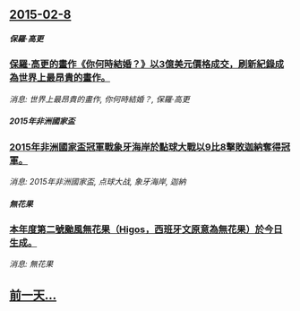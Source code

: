 ## [2015-02-8](/news/2015/02/8/index.md)

##### 保羅·高更
### [ 保羅·高更的畫作《你何時結婚？》以3億美元價格成交，刷新紀錄成為世界上最昂貴的畫作。 ](/news/2015/02/8/保羅-高更的畫作-你何時結婚-以3億美元價格成交-刷新紀錄成為世界上最昂貴的畫作.md)
_消息: 世界上最昂貴的畫作, 你何時結婚？, 保羅·高更_

##### 2015年非洲國家盃
### [ 2015年非洲國家盃冠軍戰象牙海岸於點球大戰以9比8擊敗迦納奪得冠軍。 ](/news/2015/02/8/2015年非洲國家盃冠軍戰象牙海岸於點球大戰以9比8擊敗迦納奪得冠軍.md)
_消息: 2015年非洲國家盃, 点球大战, 象牙海岸, 迦納_

##### 無花果
### [ 本年度第二號颱風無花果（Higos，西班牙文原意為無花果）於今日生成。](/news/2015/02/8/本年度第二號颱風無花果-Higos-西班牙文原意為無花果-於今日生成.md)
_消息: 無花果_

## [前一天...](/news/2015/02/6/index.md)

